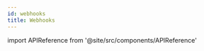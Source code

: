 ```yaml
---
id: webhooks
title: Webhooks
---
```


import APIReference from '@site/src/components/APIReference'

<APIReference url="/picpay-docs-digital-payments/swagger/subscriptions.json" />
